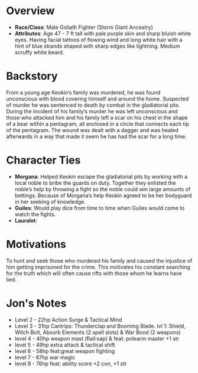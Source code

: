 # Overview
- **Race/Class**: Male Goliath Fighter (Storm Giant Ancestry)
- **Attributes**: Age 47 - 7 ft tall with pale purple skin and sharp bluish white eyes. Having facial tattoos of flowing wind and long white hair with a hint of blue strands shaped with sharp edges like lightning. Medium scruffy white beard. 
# Backstory
From a young age Keokin’s family was murdered, he was found unconscious with blood covering himself and around the home. Suspected of murder he was sentenced to death by combat in the gladiatorial pits. During the incident of his family’s murder he was left unconscious and those who attacked him and his family left a scar on his chest in the shape of a bear within a pentagram, all enclosed in a circle that connects each tip of the pentagram. The wound was dealt with a dagger and was healed afterwards in a way that made it seem he has had the scar for a long time.
# Character Ties
- **Morgana**: Helped Keokin escape the gladiatorial pits by working with a local noble to bribe the guards on duty. Together they enlisted the noble’s help by throwing a fight so the noble could win large amounts of bettings. Because of Morgana’s help Keokin agreed to be her bodyguard in her seeking of knowledge.
- **Guiles**: Would play dice from time to time when Guiles would come to watch the fights.
- **Lauralot**:   
# Motivations
To hunt and seek those who murdered his family and caused the injustice of him getting imprisoned for the crime. This motivates his constant searching for the truth which will often cause rifts with those whom he learns have lied.

# Jon's Notes
- Level 2 - 22hp Action Surge & Tactical Mind
- Level 3 - 31hp Cantrips: Thunderclap and Booming Blade. lvl 1: Shield, Witch Bolt, Absorb Elements (2 spell slots) & War Bond (2 weapons)
- level 4 - 40hp weapon mast (flail:sap) & feat: polearm master +1 str
- level 5 - 49hp extra attack & tactical shift
- level 6 - 58hp feat:great weapon fighting
- level 7 - 67hp war magic
- level 8 - 76hp feat: ability score +2 con, +1 str
